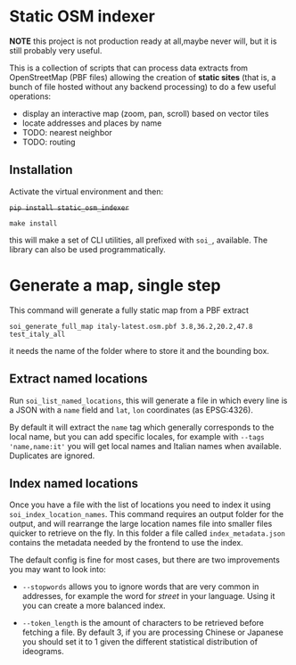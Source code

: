 # Static OSM indexer

__NOTE__ this project is not production ready at all,maybe never will, but it is still probably very useful.

This is a collection of scripts that can process data extracts from OpenStreetMap (PBF files) allowing the creation of __static sites__ (that is, a bunch of file hosted without any backend processing) to do a few useful operations:

* display an interactive map (zoom, pan, scroll) based on vector tiles
* locate addresses and places by name
* TODO: nearest neighbor
* TODO: routing

## Installation

Activate the virtual environment and then:

~~```pip install static_osm_indexer```~~

```
make install
```

this will make a set of CLI utilities, all prefixed with `soi_`, available. The library can also be used programmatically.

# Generate a map, single step

This command will generate a fully static map from a PBF extract

```soi_generate_full_map italy-latest.osm.pbf 3.8,36.2,20.2,47.8 test_italy_all```

it needs the name of the folder where to store it and the bounding box.

## Extract named locations

Run `soi_list_named_locations`, this will generate a file in which every line is a JSON with a `name` field and `lat`, `lon` coordinates (as EPSG:4326).

By default it will extract the `name` tag which generally corresponds to the local name, but you can add specific locales, for example with `--tags 'name,name:it'` you will get local names and Italian names when available. Duplicates are ignored.

## Index named locations

Once you have a file with the list of locations you need to index it using `soi_index_location_names`. This command requires an output folder for the output, and will rearrange the large location names file into smaller files quicker to retrieve on the fly. In this folder a file called `index_metadata.json` contains the metadata needed by the frontend to use the index.

The default config is fine for most cases, but there are two improvements you may want to look into:

* `--stopwords` allows you to ignore words that are very common in addresses, for example the word for *street* in your language. Using it you can create a more balanced index.

* `--token_length` is the amount of characters to be retrieved before fetching a file. By default 3, if you are processing Chinese or Japanese you should set it to 1 given the different statistical distribution of ideograms.
